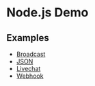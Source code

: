 # Node.js Demo

## Examples

* [Broadcast](./broadcast.md)
* [JSON](./md/json.md)
* [Livechat](./md/livechat.md)
* [Webhook](./md/webhook.md)